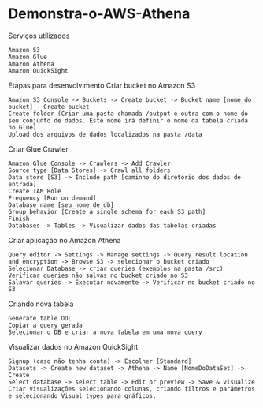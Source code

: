 # Demonstra-o-AWS-Athena

Serviços utilizados

    Amazon S3
    Amazon Glue
    Amazon Athena
    Amazon QuickSight

Etapas para desenvolvimento
Criar bucket no Amazon S3

    Amazon S3 Console -> Buckets -> Create bucket -> Bucket name [nome_do bucket] - Create bucket
    Create folder (Criar uma pasta chamada /output e outra com o nome do seu conjunto de dados. Este nome irá definir o nome da tabela criada no Glue)
    Upload dos arquivos de dados localizados na pasta /data

Criar Glue Crawler

    Amazon Glue Console -> Crawlers -> Add Crawler
    Source type [Data Stores] -> Crawl all folders
    Data store [S3] -> Include path [caminho do diretório dos dados de entrada]
    Create IAM Role
    Frequency [Run on demand]
    Database name [seu_nome_de_db]
    Group behavior [Create a single schema for each S3 path]
    Finish
    Databases -> Tables -> Visualizar dados das tabelas criadas

Criar aplicação no Amazon Athena

    Query editor -> Settings -> Manage settings -> Query result location and encryption -> Browse S3 -> selecionar o bucket criado
    Selecionar Database -> criar queries (exemplos na pasta /src)
    Verificar queries não salvas no bucket criado no S3
    Salavar queries -> Executar novamente -> Verificar no bucket criado no S3

Criando nova tabela

    Generate table DDL
    Copiar a query gerada
    Selecionar o DB e criar a nova tabela em uma nova query

Visualizar dados no Amazon QuickSight

    Signup (caso não tenha conta) -> Escolher [Standard]
    Datasets -> Create new dataset -> Athena -> Name [NomeDoDataSet] -> Create
    Select database -> select table -> Edit or preview -> Save & visualize
    Criar visualizações selecionando colunas, criando filtros e parâmetros e selecionando Visual types para gráficos.
